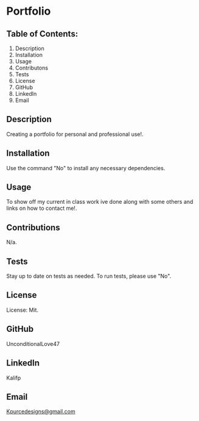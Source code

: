 
# Portfolio
## Table of Contents:
1. Description
2. Installation
3. Usage
4. Contributons
5. Tests
6. License
7. GitHub
8. LinkedIn
9. Email
## Description
Creating a portfolio for personal and professional use!.
## Installation
Use the command "No" to install any necessary dependencies.
## Usage
To show off my current in class work ive done along with some others and links on how to contact me!.
## Contributions
N/a.
## Tests
Stay up to date on tests as needed. To run tests, please use "No".
## License
License: Mit.
## GitHub
UnconditionalLove47
## LinkedIn
Kalifp
## Email
Kpurcedesigns@gmail.com
            